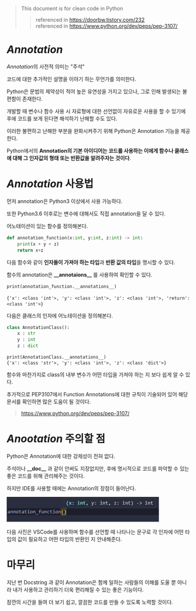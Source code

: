  > This document is for clean code in Python
 >  > referenced in https://doorbw.tistory.com/232  
 >  > referenced in https://www.python.org/dev/peps/pep-3107/

 # *Annotation*
 
 *Annotation*의 사전적 의미는 "주석"

 코드에 대한 추가적인 설명을 이야기 하는 무언가를 의미한다.

Python은 문법의 제약성이 적어 높은 유연성을 가지고 있으나, 그로 인해 발생되는 불편함이 존재한다.

개발할 때 변수나 함수 사용 시 자료형에 대한 선언없이 자유로운 사용을 할 수 있기에 후에 코드를 보게 된다면 해석하기 난해할 수도 있다.

이러한 불편하고 난해한 부분을 완화시켜주기 위해 Python은 Annotation 기능을 제공한다.

Python에서의 **Annotation의 기본 아이디어는 코드를 사용하는 이에게 함수나 클래스에 대해 그 인자값의 형태 또는 반환값을 알려주자는 것이다**.

# *Annotation* 사용법

먼저 annotation은 Python3 이상에서 사용 가능하다. 

또한 Python3.6 이후로는 변수에 대해서도 직접 annotation을 달 수 있다.

어노테이션이 있는 함수를 정의해본다.

```python
def annotation_function(x:int, y:int, z:int) -> int:
    print(x + y + z)
    return x+z
```

다음 함수와 같이 **인자들이 가져야 하는 타입**과 **반환 값의 타입**을 명시할 수 있다.

함수의 annotation은 **\_\_annotaions__** 를 사용하여 확인할 수 있다.
```
print(annotation_function.__annotations__)

{'x': <class 'int'>, 'y': <class 'int'>, 'z': <class 'int'>, 'return': <class 'int'>}
```

다음은 클래스의 인자에 어노테이션을 정의해본다.
```python
class AnnotationClass():
    x : str
    y : int
    z : dict
```
```
print(AnnotationClass.__annotations__)
{'x': <class 'str'>, 'y': <class 'int'>, 'z': <class 'dict'>}
```
함수와 마찬가지로 class의 내부 변수가 어떤 타입을 가져야 하는 지 보다 쉽게 알 수 있다.

추가적으로 PEP3107에서 Function Annotations에 대한 규칙이 기술되어 있어 해당 문서를 확인하면 많은 도움이 될 것이다.
> https://www.python.org/dev/peps/pep-3107/

# *Anootation* 주의할 점
Python은 Annotation에 대한 강제성이 전혀 없다.

주석이나 **\_\_doc__** 과 같이 안써도 지장없지만, 후에 명시적으로 코드를 파악할 수 있는 좋은 코드를 위해 관리해주는 것이다.

하지만 IDE를 사용할 때에는 Annotation의 장점이 들어난다.

![IDE의장점](./annotation1.png)

다음 사진은 VSCode를 사용하며 함수를 선언할 때 나타나는 문구로 각 인자에 어떤 타입의 값이 필요하고 어떤 타입의 반환인 지 안내해준다.

# 마무리
지난 번 Docstring 과 같이 Annotation은 함께 일하는 사람들의 이해를 도울 뿐 아니라 내가 사용하고 관리하기 더욱 편리해질 수 있는 좋은 기능이다.

잠깐의 시간을 들여 더 보기 쉽고, 깔끔한 코드를 만들 수 있도록 노력할 것이다.



